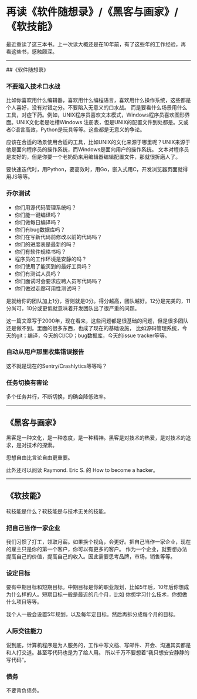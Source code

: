# 再读《软件随想录》/《黑客与画家》/《软技能》

最近重读了这三本书。上一次读大概还是在10年前，有了这些年的工作经验，再看这些书，感触颇深。

---

##《软件随想录》

### 不要陷入技术口水战

比如你喜欢用什么编辑器，喜欢用什么编程语言，喜欢用什么操作系统，这些都是个人喜好，没有对错之分。不要陷入无意义的口水战。
而是要看什么场景用什么工具，对症下药。例如，UNIX程序员喜欢文本模式，Windows程序员喜欢图形界面。UNIX文化老是吐槽Windows
注册表，但是UNIX的配置文件到处都是。又或者C语言高效，Python是玩具等等。这些都是无意义的争论。

应该在合适的场景使用合适的工具，比如UNIX的文化来源于哪里呢？UNIX来源于他是面向程序员的操作系统，而Windows是面向用户的操作系统。
文本对程序员是友好的，但是你要一个老奶奶来用编辑器编辑配置文件，那就很折磨人了。

要快速迭代时，用Python，要高效时，用Go，嵌入式用C，开发浏览器页面就得用JS等等。

### 乔尔测试

- 你们用源代码管理系统吗？
- 你们能一键编译吗？
- 你们做每日编译吗？
- 你们有bug数据库吗？
- 你们在写新代码前修改以前的代码吗？
- 你们的进度表是最新的吗？
- 你们有软件规格书吗？
- 程序员的工作环境是安静的吗？
- 你们使用了能买到的最好工具吗？
- 你们有测试人员吗？
- 你们面试时会要求应聘人员写代码吗？
- 你们做过走廊可用性测试吗？

是就给你的团队加上1分，否则就是0分。得分越高，团队越好。12分是完美的，11分尚可，10分或更低就意味着开发团队出了很严重的问题。

这一篇文章写于2000年，现在看来，这些问题都是很基础的问题，但是很多团队还是做不到。里面的很多东西，也成了现在的基础设施，
比如源码管理系统，今天的git；编译，今天的CI/CD；bug数据库，今天的issue tracker等等。

### 自动从用户那里收集错误报告

这不就是现在的Sentry/Crashlytics等等吗？

### 任务切换有害论

多个任务并行，不断切换，的确会降低效率。

---

## 《黑客与画家》

黑客是一种文化，是一种态度，是一种精神。黑客是对技术的热爱，是对技术的追求，是对技术的探索。

思想自由比言论自由更重要。

此外还可以阅读 Raymond. Eric S. 的 How to become a hacker。

---

## 《软技能》

软技能是什么？软技能是与技术无关的技能。

### 把自己当作一家企业

我们习惯了打工，领取月薪。如果换个视角，会更好。把自己当作一家企业，现在的雇主只是你的第一个客户，你可以有更多的客户。
作为一个企业，就要想办法提高自己的价值，提高自己的收入。因此需要思考品牌，市场，销售等等。

### 设定目标

要有中期目标和短期目标。中期目标是你的职业规划，比如5年后，10年后你想成为什么样的人。短期目标一般是最近的几个月，比如
你想学习什么技术，你想做什么项目等等。

我个人一般会设置5年规划，以及每年定目标。然后再拆分成每个月的目标。

### 人际交往能力

说到底，计算机程序是为人服务的，工作中写文档、写邮件、开会、沟通其实都是和人打交道。甚至写代码也是为了给人用。
所以千万不要想着“我只想安安静静的写代码”。

### 债务

不要背负债务。
